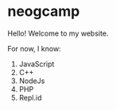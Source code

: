 # neogcamp

Hello! Welcome to my website.

For now, I know:
1. JavaScript
1. C++
1. NodeJs
1. PHP
1. Repl.id